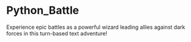 # Python_Battle
Experience epic battles as a powerful wizard leading allies against dark forces in this turn-based text adventure!
